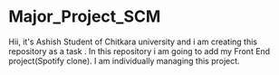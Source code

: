# Major_Project_SCM
Hii, it's Ashish  Student of Chitkara university and i am creating  this repository as a task .
In this repository i am going to add my Front End project(Spotify clone).
I am individually managing this project.
